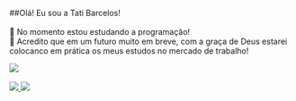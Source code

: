 ##Olá! Eu sou a Tati Barcelos!<br><br>
🌻 No momento estou estudando a programação!<br>
🌺 Acredito que em um futuro muito em breve, com a graça de Deus  estarei colocanco em prática os meus estudos no mercado de trabalho!

<div>
<a href="https://github.com/tatibarcelos2508">
<img heigth="180em" src="https://github-readme-stats.vercel.app/api?username=tatibarcelos2508&show_icons=true&theme=radical"/><br><br>
<img src="https://img.shields.io/badge/Netflix-E50914?style=for-the-badge&logo=netflix&logoColor=white"/>
<img src="https://img.shields.io/badge/YouTube-FF0000?style=for-the-badge&logo=youtube&logoColor=white"/><br>

</a>
</div>
